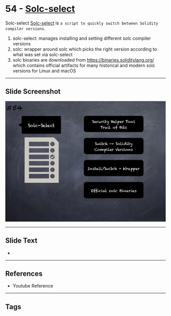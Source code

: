 
# 54 - [Solc-select](./Solc-select.md)

Solc-select [Solc-select](https://github.com/crytic/solc-select) is `a script to quickly switch between Solidity compiler versions`. 


1.  solc-select: manages installing and setting different solc compiler versions
2.  solc: wrapper around solc which picks the right version according to what was set via solc-select
3.  solc binaries are downloaded from https://binaries.soliditylang.org/ which contains official artifacts for many historical and modern solc versions for Linux and macOS


___
## Slide Screenshot
![054.png](../../images/6.%20Audit%20Techniques%20and%20Tools%20101/054.png)
___
## Slide Text
- 
___
## References
- Youtube Reference
___
## Tags
